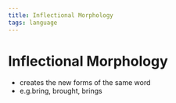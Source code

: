 ```yaml
---
title: Inflectional Morphology
tags: language
---
```


# Inflectional Morphology
- creates the new forms of the same word
- e.g.bring, brought, brings




















